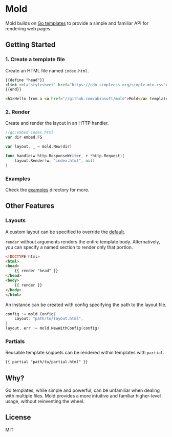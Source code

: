 # Mold

Mold builds on [Go templates](https://pkg.go.dev/text/template) to provide a simple and familiar API for rendering web pages.

## Getting Started

### 1. Create a template file

Create an HTML file named `index.html`.

```html
{{define "head"}}
<link rel="stylesheet" href="https://cdn.simplecss.org/simple.min.css">
{{end}}

<h1>Hello from a <a href="//github.com/abiosoft/mold">Mold</a> template</h1>
```

### 2. Render

Create and render the layout in an HTTP handler.

```go
//go:embed index.html
var dir embed.FS

var layout, _ = mold.New(dir)

func handle(w http.ResponseWriter, r *http.Request){
    layout.Render(w, "index.html", nil)
}
```

### Examples

Check the [examples](https://github.com/abiosoft/mold/tree/main/examples) directory for more.

## Other Features

### Layouts

A custom layout can be specified to override the [default](https://github.com/abiosoft/mold/blob/main/layout.html).

`render` without arguments renders the entire template body.
Alternatively, you can specify a named section to render only that portion.

```html
<!DOCTYPE html>
<html>
<head>
    {{ render "head" }}
</head>
<body>
    {{ render }}
</body>
</html>
```

An instance can be created with config specifying the path to the layout file.

```go
config := mold.Config{
    Layout: "path/to/layout.html",
}
layout, err := mold.NewWithConfig(config)
```

### Partials

Reusable template snippets can be rendered within templates with `partial`.

```html
{{ partial "path/to/partial.html" }}
```

## Why?

Go templates, while simple and powerful, can be unfamiliar when dealing with multiple files.
Mold provides a more intuitive and familiar higher-level usage, without reinventing the wheel.

## License

MIT
